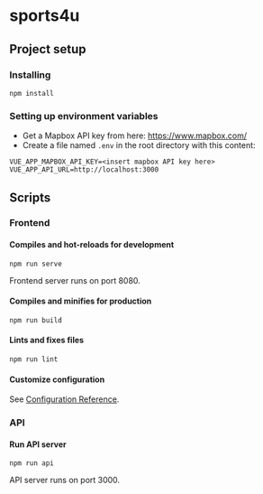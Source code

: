 # sports4u

## Project setup
### Installing
```
npm install
```
### Setting up environment variables
- Get a Mapbox API key from here: https://www.mapbox.com/
- Create a file named `.env` in the root directory with this content:
```
VUE_APP_MAPBOX_API_KEY=<insert mapbox API key here>
VUE_APP_API_URL=http://localhost:3000
```

## Scripts
### Frontend
#### Compiles and hot-reloads for development
```
npm run serve
```
Frontend server runs on port 8080.

#### Compiles and minifies for production
```
npm run build
```

#### Lints and fixes files
```
npm run lint
```

#### Customize configuration
See [Configuration Reference](https://cli.vuejs.org/config/).

### API
#### Run API server
```
npm run api
```
API server runs on port 3000.
